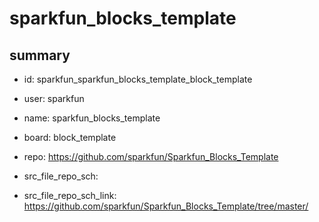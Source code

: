 # sparkfun_blocks_template
 
## summary 
* id: sparkfun_sparkfun_blocks_template_block_template
* user: sparkfun
* name: sparkfun_blocks_template
* board: block_template
* repo: https://github.com/sparkfun/Sparkfun_Blocks_Template



* src_file_repo_sch: 
* src_file_repo_sch_link: https://github.com/sparkfun/Sparkfun_Blocks_Template/tree/master/




